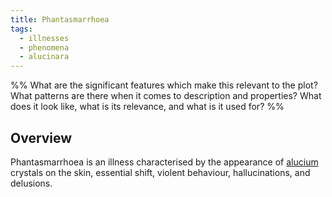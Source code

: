```yaml
---
title: Phantasmarrhoea
tags:
  - illnesses
  - phenomena
  - alucinara
---
```

%%
What are the significant features which make this relevant to the plot?
What patterns are there when it comes to description and properties?
What does it look like, what is its relevance, and what is it used for?
%%

## Overview
Phantasmarrhoea is an illness characterised by the appearance of [alucium](cosmology/alucinara.md) crystals on the skin, essential shift, violent behaviour, hallucinations, and delusions.